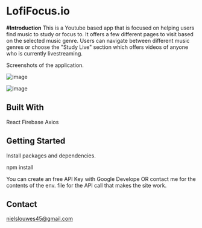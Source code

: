 # LofiFocus.io

**#Introduction**
This is a Youtube based app that is focused on helping users find music to study or focus to.
It offers a few different pages to visit based on the selected music genre. Users can navigate between different music genres or choose the "Study Live" section which offers videos of anyone who is currently livestreaming. 

Screenshots of the application.

![image](https://user-images.githubusercontent.com/76694402/125972861-a080044e-f9a0-477f-b83c-8b15b1bb23d2.png)

![image](https://user-images.githubusercontent.com/76694402/126063121-14d96114-c6cd-4526-945b-b5979ebbea09.png)


## Built With

React
Firebase
Axios

## Getting Started

Install packages and dependencies.

npm install

You can create an free API Key with Google Develope OR contact me for the contents of the env. file for the API call that makes the site work.

## Contact
nielslouwes45@gmail.com




